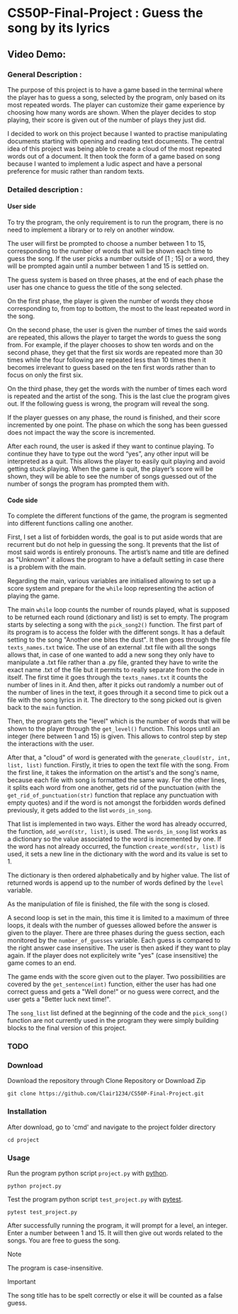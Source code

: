 # CS50P-Final-Project : Guess the song by its lyrics
## Video Demo:  <URL HERE>
### General Description :
The purpose of this project is to have a game based in the terminal where the player has to guess a song, selected by the program, only based on its most repeated words. The player can customize their game experience by choosing how many words are shown. When the player decides to stop playing, their score is given out of the number of plays they just did.

I decided to work on this project because I wanted to practise manipulating documents starting with opening and reading text documents. The central idea of this project was being able to create a cloud of the most repeated words out of a document. It then took the form of a game based on song because I wanted to implement a ludic aspect and have a personal preference for music rather than random texts.

### Detailed description :
#### User side
To try the program, the only requirement is to run the program, there is no need to implement a library or to rely on another window.

The user will first be prompted to choose a number between 1 to 15, corresponding to the number of words that will be shown each time to guess the song. If the user picks a number outside of [1 ; 15] or a word, they will be prompted again until a number between 1 and 15 is settled on.

The guess system is based on three phases, at the end of each phase the user has one chance to guess the title of the song selected.

On the first phase, the player is given the number of words they chose corresponding to, from top to bottom, the most to the least repeated word in the song.

On the second phase, the user is given the number of times the said words are repeated, this allows the player to target the words to guess the song from. For example, if the player chooses to show ten words and on the second phase, they get that the first six words are repeated more than 30 times while the four following are repeated less than 10 times then it becomes irrelevant to guess based on the ten first words rather than to focus on only the first six.

On the third phase, they get the words with the number of times each word is repeated and the artist of the song. This is the last clue the program gives out. If the following guess is wrong, the program will reveal the song.

If the player guesses on any phase, the round is finished, and their score incremented by one point. The phase on which the song has been guessed does not impact the way the score is incremented.

After each round, the user is asked if they want to continue playing. To continue they have to type out the word “yes”, any other input will be interpreted as a quit. This allows the player to easily quit playing and avoid getting stuck playing. When the game is quit, the player’s score will be shown, they will be able to see the number of songs guessed out of the number of songs the program has prompted them with.

#### Code side
To complete the different functions of the game, the program is segmented into different functions calling one another.

First, I set a list of forbidden words, the goal is to put aside words that are recurrent but do not help in guessing the song. It prevents that the list of most said words is entirely pronouns. The artist’s name and title are defined as "Unknown" it allows the program to have a default setting in case there is a problem with the main.

Regarding the main, various variables are initialised allowing to set up a score system and prepare for the `while` loop representing the action of playing the game.

The main `while` loop counts the number of rounds played, what is supposed to be returned each round (dictionary and list) is set to empty. The program starts by selecting a song with the `pick_song2()` function. The first part of its program is to access the folder with the different songs. It has a default setting to the song "Another one bites the dust". It then goes through the file `texts_names.txt` twice. The use of an external .txt file with all the songs allows that, in case of one wanted to add a new song they only have to manipulate a .txt file rather than a .py file, granted they have to write the exact name .txt of the file but it permits to really separate from the code in itself. The first time it goes through the `texts_names.txt` it counts the number of lines in it. And then, after it picks out randomly a number out of the number of lines in the text, it goes through it a second time to pick out a file with the song lyrics in it. The directory to the song picked out is given back to the `main` function.

Then, the program gets the "level" which is the number of words that will be shown to the player through the `get_level()` function. This loops until an integer (here between 1 and 15) is given. This allows to control step by step the interactions with the user.

After that, a "cloud" of word is generated with the `generate_cloud(str, int, list, list)` function. Firstly, it tries to open the text file with the song. From the first line, it takes the information on the artist's and the song's name, because each file with song is formatted the same way. For the other lines, it splits each word from one another, gets rid of the punctuation (with the `get_rid_of_punctuation(str)` function that replace any punctuation with empty quotes) and if the word is not amongst the forbidden words defined previously, it gets added to the list `words_in_song`.

That list is implemented in two ways. Either the word has already occurred, the function, `add_word(str, list)`, is used. The `words_in_song` list works as a dictionary so the value associated to the word is incremented by one. If the word has not already occurred, the function `create_word(str, list)` is used, it sets a new line in the dictionary with the word and its value is set to 1.

The dictionary is then ordered alphabetically and by higher value. The list of returned words is append up to the number of words defined by the `level` variable.

As the manipulation of file is finished, the file with the song is closed.

A second loop is set in the main, this time it is limited to a maximum of three loops, it deals with the number of guesses allowed before the answer is given to the player. There are three phases during the guess section, each monitored by the `number_of_guesses` variable. Each guess is compared to the right answer case insensitive. The user is then asked if they want to play again. If the player does not explicitely write "yes" (case insensitive) the game comes to an end.

The game ends with the score given out to the player. Two possibilities are covered by the `get_sentence(int)` function, either the user has had one correct guess and gets a "Well done!" or no guess were correct, and the user gets a "Better luck next time!".

The `song_list` list defined at the beginning of the code and the `pick_song()` function are not currently used in the program they were simply building blocks to the final version of this project.

### TODO
### Download
Download the repository through Clone Repository or Download Zip
```
git clone https://github.com/Clair1234/CS50P-Final-Project.git
```
### Installation
After download, go to 'cmd' and navigate to the project folder directory
```
cd project
```
### Usage
Run the program python script `project.py` with [python](https://www.python.org/).
```
python project.py
```
Test the program python script `test_project.py` with [pytest](https://docs.pytest.org/en/7.2.x/).
```
pytest test_project.py
```
After successfully running the program, it will prompt for a level, an integer.
Enter a number between 1 and 15.
It will then give out words related to the songs.
You are free to guess the song.

>[!NOTE]
>The program is case-insensitive.

>[!IMPORTANT]
>The song title has to be spelt correctly or else it will be counted as a false guess.
